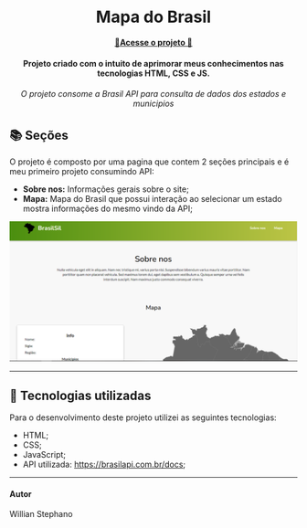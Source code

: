 <h1 align="center">
  <br>Mapa do Brasil
</h1>

<p align="center">
  <a href="https://willianstephano.github.io/Mapa-do-Brasil/">
    <b>🚀Acesse o projeto 🚀</b>
  </a>

<h4 align="center">
  Projeto criado com o intuito de aprimorar meus conhecimentos nas tecnologias HTML, CSS e JS.
</h4>

<h6 align="center">
  O projeto consome a Brasil API para consulta de dados dos estados e municipios
</h6>

## 📚 Seções
O projeto é composto por uma pagina que contem 2 seções principais e é meu primeiro projeto consumindo API:

- **Sobre nos:** Informações gerais sobre o site;
- **Mapa:** Mapa do Brasil que possui interação ao selecionar um estado mostra informações do mesmo vindo da API;



<img src="Conteudo/previa-mapadobr.PNG" alt="Imagem de pré-visualização da pagina">

---

## 💼 Tecnologias utilizadas
Para o desenvolvimento deste projeto utilizei as seguintes tecnologias:

- HTML;
- CSS;
- JavaScript;
- API utilizada: https://brasilapi.com.br/docs;

---

#### Autor
Willian Stephano
